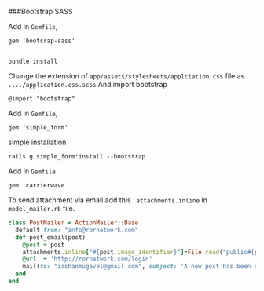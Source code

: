 ###Bootstrap SASS

Add in `Gemfile`,


	gem 'bootsrap-sass'


	bundle install


Change the extension of `app/assets/stylesheets/applciation.css` file as `..../application.css.scss`.And import  bootstrap

	@import "bootstrap"

Add in `Gemfile`,
	
	gem 'simple_form'


simple installation

	rails g simple_form:install --bootstrap

Add in `Gemfile`

	gem 'carrierwave



To send attachment via email add this ` attachments.inline` in `model_mailer.rb` file.
````ruby
class PostMailer < ActionMailer::Base
  default from: "info@rornetwork.com"
  def post_email(post)
    @post = post
    attachments.inline["#{post.image_identifier}"]=File.read("public#{post.image.to_s}")
    @url  = 'http://rornetwork.com/login'
    mail(to: "iashanmugavel@gmail.com", subject: 'A new post has been shared!')
  end
end
````